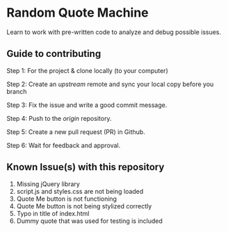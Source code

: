 # Random Quote Machine

Learn to work with pre-written code to analyze and debug possible issues.

## Guide to contributing

Step 1: For the project & clone locally (to your computer)

Step 2: Create an _upstream_ remote and sync your local copy before you branch

Step 3: Fix the issue and write a good commit message.

Step 4: Push to the _origin_ repository.

Step 5: Create a new pull request (PR) in Github.

Step 6: Wait for feedback and approval.

## Known Issue(s) with this repository

1. Missing jQuery library
2. script.js and styles.css are not being loaded
3. Quote Me button is not functioning
4. Quote Me button is not being stylized correctly
5. Typo in title of index.html
6. Dummy quote that was used for testing is included
